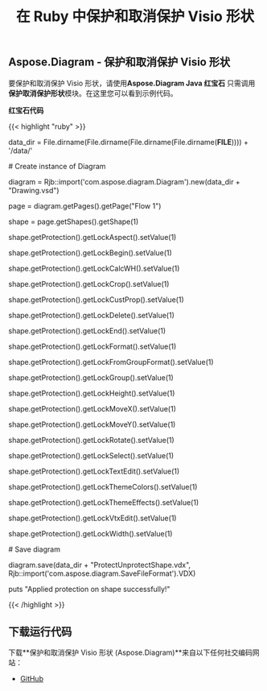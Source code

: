 ﻿---
title: 在 Ruby 中保护和取消保护 Visio 形状
type: docs
weight: 10
url: /zh/java/protect-and-unprotect-a-visio-shape-in-ruby/
---
## **Aspose.Diagram - 保护和取消保护 Visio 形状**
要保护和取消保护 Visio 形状，请使用**Aspose.Diagram Java 红宝石** 只需调用**保护取消保护形状**模块。在这里您可以看到示例代码。

**红宝石代码**

{{< highlight "ruby" >}}

 data_dir = File.dirname(File.dirname(File.dirname(File.dirname(__FILE__)))) + '/data/'

\# Create instance of Diagram

diagram = Rjb::import('com.aspose.diagram.Diagram').new(data_dir + "Drawing.vsd")

page = diagram.getPages().getPage("Flow 1")

shape = page.getShapes().getShape(1)

shape.getProtection().getLockAspect().setValue(1)

shape.getProtection().getLockBegin().setValue(1)

shape.getProtection().getLockCalcWH().setValue(1)

shape.getProtection().getLockCrop().setValue(1)

shape.getProtection().getLockCustProp().setValue(1)

shape.getProtection().getLockDelete().setValue(1)

shape.getProtection().getLockEnd().setValue(1)

shape.getProtection().getLockFormat().setValue(1)

shape.getProtection().getLockFromGroupFormat().setValue(1)

shape.getProtection().getLockGroup().setValue(1)

shape.getProtection().getLockHeight().setValue(1)

shape.getProtection().getLockMoveX().setValue(1)

shape.getProtection().getLockMoveY().setValue(1)

shape.getProtection().getLockRotate().setValue(1)

shape.getProtection().getLockSelect().setValue(1)

shape.getProtection().getLockTextEdit().setValue(1)

shape.getProtection().getLockThemeColors().setValue(1)

shape.getProtection().getLockThemeEffects().setValue(1)

shape.getProtection().getLockVtxEdit().setValue(1)

shape.getProtection().getLockWidth().setValue(1)

\# Save diagram

diagram.save(data_dir + "ProtectUnprotectShape.vdx", Rjb::import('com.aspose.diagram.SaveFileFormat').VDX)

puts "Applied protection on shape successfully!"

{{< /highlight >}}
## **下载运行代码**
下载**保护和取消保护 Visio 形状 (Aspose.Diagram)**来自以下任何社交编码网站：

- [GitHub](https://github.com/asposediagram/Aspose.Diagram-for-Java/blob/master/Plugins/Aspose_Diagram_Java_for_Ruby/lib/asposediagramjava/Protection/protectunprotectshape.rb)
